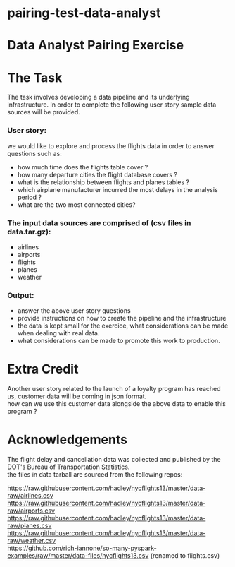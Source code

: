 # pairing-test-data-analyst
Data Analyst Pairing Exercise
==============================


# The Task

The task involves developing a data pipeline and its underlying infrastructure. In order to complete the following user story sample data sources will be provided.


### User story:

we would like to explore and process the flights data in order to answer questions such as:
- how much time does the flights table cover ?
- how many departure cities the flight database covers ?
- what is the relationship between flights and planes tables ?
- which airplane manufacturer incurred the most delays in the analysis period ?
- what are the two most connected cities?


### The input data sources are comprised of (csv files in data.tar.gz):

- airlines
- airports
- flights
- planes
- weather


### Output:

- answer the above user story questions
- provide instructions on how to create the pipeline and the infrastructure
- the data is kept small for the exercice, what considerations can be made when dealing with real data.
- what considerations can be made to promote this work to production.


# Extra Credit
Another user story related to the launch of a loyalty program has reached us,
customer data will be coming in json format.  
how can we use this customer data alongside the above data to enable this program ?


# Acknowledgements
The flight delay and cancellation data was collected and published by the DOT's Bureau of Transportation Statistics.  
the files in data tarball are sourced from the following repos:

https://raw.githubusercontent.com/hadley/nycflights13/master/data-raw/airlines.csv
https://raw.githubusercontent.com/hadley/nycflights13/master/data-raw/airports.csv
https://raw.githubusercontent.com/hadley/nycflights13/master/data-raw/planes.csv
https://raw.githubusercontent.com/hadley/nycflights13/master/data-raw/weather.csv  
https://github.com/rich-iannone/so-many-pyspark-examples/raw/master/data-files/nycflights13.csv (renamed to flights.csv)
